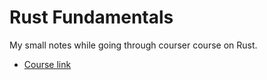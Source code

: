 # Rust Fundamentals 

My small notes while going through courser course on Rust.

- [Course link](https://www.coursera.org/learn/rust-fundamentals)
